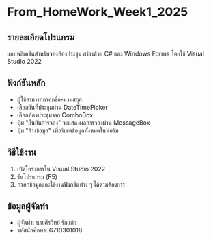 # From_HomeWork_Week1_2025

## รายละเอียดโปรแกรม
แอปพลิเคชันสำหรับจองห้องประชุม สร้างด้วย C# และ Windows Forms โดยใช้ Visual Studio 2022

## ฟังก์ชันหลัก
- ผู้ใช้สามารถกรอกชื่อ-นามสกุล
- เลือกวันที่ประชุมผ่าน DateTimePicker
- เลือกห้องประชุมจาก ComboBox
- ปุ่ม "ยืนยันการจอง" จะแสดงผลการจองผ่าน MessageBox
- ปุ่ม "ล้างข้อมูล" เพื่อรีเซตข้อมูลทั้งหมดในฟอร์ม

## วิธีใช้งาน
1. เปิดโครงการใน Visual Studio 2022
2. รันโปรแกรม (F5)
3. กรอกข้อมูลและใช้งานฟังก์ชันต่าง ๆ ได้ตามต้องการ

## ข้อมูลผู้จัดทำ
- ผู้จัดทำ: นายศิรวิทย์ รักแก้ว
- รหัสนักศึกษา: 6710301018
